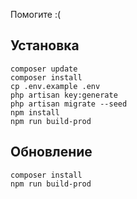 Помогите :(

## Установка

```
composer update
composer install
cp .env.example .env
php artisan key:generate
php artisan migrate --seed
npm install
npm run build-prod
```

## Обновление

```
composer install
npm run build-prod
```
